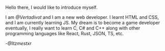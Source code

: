 Hello there, I would like to introduce myself.

I am *@Vertadivot* and I am a new web developer. I learnt HTML and CSS, and I am currently learning JS. 
My dream is to become a game developer eventually, I really want to learn C, C# and C++ along with other programming languages like React, Rust, JSON, TS, etc.

-*@Itzmestxr*
